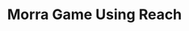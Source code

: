 ---
title: "Morra Game Using Reach"
description: "This tutorial will cover on using Reach to make a Morra Game. Focusing on the business logic, taking care of the internals on contract storage, protocol diagrams, state validation and network details in general. The following will be covered: building the dApp, backend and frontend, Reach dApp life cycle, install Reach and command line interface, initialize dApp, environment variables, frontend support in JavaScript, accounts, contracts, sample dApp solution, verification, auditing, mathematical proof, cryptographic commitment scheme, timeouts and non-participation, logging on the backend, platform specific code, flow commands, RPC, Python RPC Install and Run, JavaScript RPC Install and Run, Go RPC Install and Run, TestNet and MainNet."
type: "tutorial"
category: "Gaming,Others"
difficulty: "Advanced"
summary: "Build a Morra Game with REACH"
file_path: ""
image: "https://assets-global.website-files.com/5e39e095596498a8b9624af1/5ffca6e3e0d8ad9231cc2af6_Portfolio-course---final.png"
link: "Morra Game Using Reach | Algorand Developer Portal"
status: "open"
---